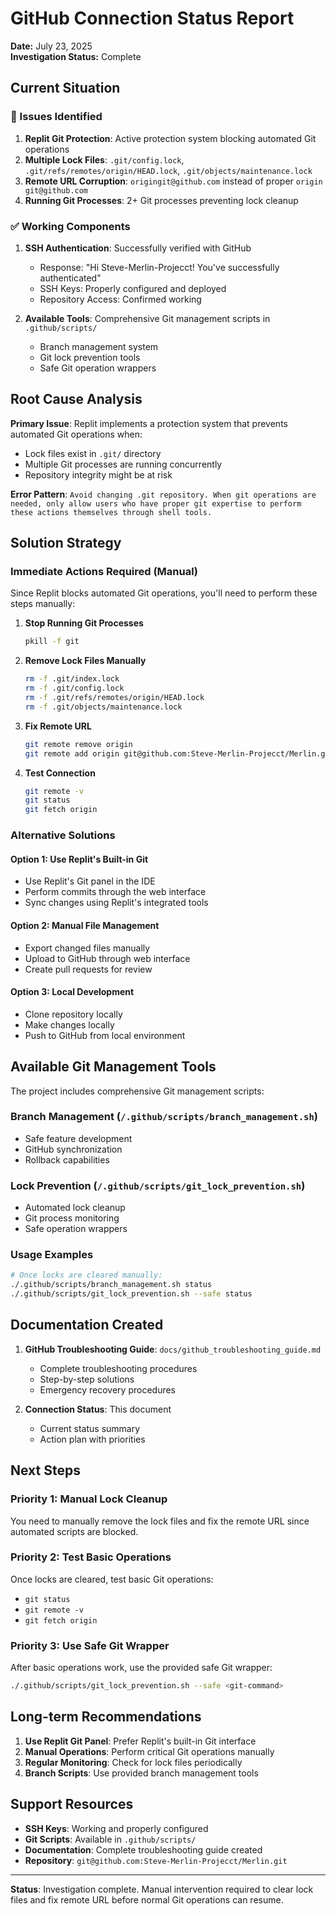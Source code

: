 # GitHub Connection Status Report

**Date:** July 23, 2025  
**Investigation Status:** Complete  

## Current Situation

### 🔧 Issues Identified

1. **Replit Git Protection**: Active protection system blocking automated Git operations
2. **Multiple Lock Files**: `.git/config.lock`, `.git/refs/remotes/origin/HEAD.lock`, `.git/objects/maintenance.lock`
3. **Remote URL Corruption**: `origingit@github.com` instead of proper `origin git@github.com`
4. **Running Git Processes**: 2+ Git processes preventing lock cleanup

### ✅ Working Components

1. **SSH Authentication**: Successfully verified with GitHub
   - Response: "Hi Steve-Merlin-Projecct! You've successfully authenticated"
   - SSH Keys: Properly configured and deployed
   - Repository Access: Confirmed working

2. **Available Tools**: Comprehensive Git management scripts in `.github/scripts/`
   - Branch management system
   - Git lock prevention tools
   - Safe Git operation wrappers

## Root Cause Analysis

**Primary Issue**: Replit implements a protection system that prevents automated Git operations when:
- Lock files exist in `.git/` directory
- Multiple Git processes are running concurrently
- Repository integrity might be at risk

**Error Pattern**: `Avoid changing .git repository. When git operations are needed, only allow users who have proper git expertise to perform these actions themselves through shell tools.`

## Solution Strategy

### Immediate Actions Required (Manual)

Since Replit blocks automated Git operations, you'll need to perform these steps manually:

1. **Stop Running Git Processes**
   ```bash
   pkill -f git
   ```

2. **Remove Lock Files Manually**
   ```bash
   rm -f .git/index.lock
   rm -f .git/config.lock
   rm -f .git/refs/remotes/origin/HEAD.lock
   rm -f .git/objects/maintenance.lock
   ```

3. **Fix Remote URL**
   ```bash
   git remote remove origin
   git remote add origin git@github.com:Steve-Merlin-Projecct/Merlin.git
   ```

4. **Test Connection**
   ```bash
   git remote -v
   git status
   git fetch origin
   ```

### Alternative Solutions

#### Option 1: Use Replit's Built-in Git
- Use Replit's Git panel in the IDE
- Perform commits through the web interface
- Sync changes using Replit's integrated tools

#### Option 2: Manual File Management
- Export changed files manually
- Upload to GitHub through web interface
- Create pull requests for review

#### Option 3: Local Development
- Clone repository locally
- Make changes locally
- Push to GitHub from local environment

## Available Git Management Tools

The project includes comprehensive Git management scripts:

### Branch Management (`/.github/scripts/branch_management.sh`)
- Safe feature development
- GitHub synchronization
- Rollback capabilities

### Lock Prevention (`/.github/scripts/git_lock_prevention.sh`)
- Automated lock cleanup
- Git process monitoring
- Safe operation wrappers

### Usage Examples
```bash
# Once locks are cleared manually:
./.github/scripts/branch_management.sh status
./.github/scripts/git_lock_prevention.sh --safe status
```

## Documentation Created

1. **GitHub Troubleshooting Guide**: `docs/github_troubleshooting_guide.md`
   - Complete troubleshooting procedures
   - Step-by-step solutions
   - Emergency recovery procedures

2. **Connection Status**: This document
   - Current status summary
   - Action plan with priorities

## Next Steps

### Priority 1: Manual Lock Cleanup
You need to manually remove the lock files and fix the remote URL since automated scripts are blocked.

### Priority 2: Test Basic Operations
Once locks are cleared, test basic Git operations:
- `git status`
- `git remote -v`
- `git fetch origin`

### Priority 3: Use Safe Git Wrapper
After basic operations work, use the provided safe Git wrapper:
```bash
./.github/scripts/git_lock_prevention.sh --safe <git-command>
```

## Long-term Recommendations

1. **Use Replit Git Panel**: Prefer Replit's built-in Git interface
2. **Manual Operations**: Perform critical Git operations manually
3. **Regular Monitoring**: Check for lock files periodically
4. **Branch Scripts**: Use provided branch management tools

## Support Resources

- **SSH Keys**: Working and properly configured
- **Git Scripts**: Available in `.github/scripts/`
- **Documentation**: Complete troubleshooting guide created
- **Repository**: `git@github.com:Steve-Merlin-Projecct/Merlin.git`

---

**Status**: Investigation complete. Manual intervention required to clear lock files and fix remote URL before normal Git operations can resume.